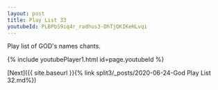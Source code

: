 ```yaml
---
layout: post
title: Play List 33
youtubeId: PLBPbS9iq4r_radhus3-DhTjQKIKeHLvqi
---
```

 
 
Play list of GOD's names chants.
 
{% include youtubePlayer1.html id=page.youtubeId %}
 

[Next]({{ site.baseurl }}{% link  split3/_posts/2020-06-24-God Play List 32.md%})
